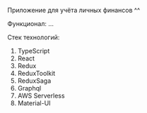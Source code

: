 Приложение для учёта личных финансов ^^

Функционал:
...

Стек технологий:

1. TypeScript
2. React
3. Redux
4. ReduxToolkit
5. ReduxSaga
6. Graphql
7. AWS Serverless
8. Material-UI
